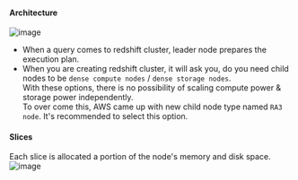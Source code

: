 #### Architecture
![image](https://github.com/user-attachments/assets/2d1d35bd-8344-46d3-a8ba-ccdd02ce646e)

- When a query comes to redshift cluster, leader node prepares the execution plan.
- When you are creating redshift cluster, it will ask you, do you need child nodes to be `dense compute nodes` / `dense storage nodes`.</br>
  With these options, there is no possibility of scaling compute power & storage power independently.</br>
  To over come this, AWS came up with new child node type named `RA3 node`. It's recommended to select this option.</br>

#### Slices
Each slice is allocated a portion of the node's memory and disk space.
![image](https://github.com/user-attachments/assets/74b78162-f5cc-49c4-a13b-a72fd95b147a)
